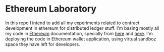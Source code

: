 # Ethereum Laboratory


In this repo I intend to add all my experiments related to contract development in ethereum for distributed ledger stuff. I'm basing mostly all my code in [Ethereum](https://www.ethereum.org) documentation, specially from [here](https://www.ethereum.org/dao) and [here](https://www.ethereum.org/token). I'm deploying the code in Ethereum wallet application, using virtual sandboz space they have left for developers.
